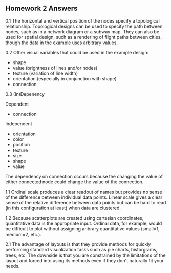 ## Homework 2 Answers

0.1 The horizontal and vertical position of the nodes specify a topological relationship. Topological designs can be used to specify the path between nodes, such as in a network diagram or a subway map. They can also be used for spatial design, such as a rendering of flight paths between cities, though the data in the example uses arbitrary values.

0.2 Other visual variables that could be used in the example design:

* shape 
* value (brightness of lines and/or nodes)
* texture (variation of line width)
* orientation (especially in conjunction with shape)
* connection

0.3 (In)Depenency

Dependent

* connection

Independent

* orientation
* color
* position
* texture
* size
* shape
* value

The dependency on connection occurs because the changing the value of either connected node could change the value of the connection.

1.1 Ordinal scale produces a clear readout of names but provides no sense of the difference between individual data points. Linear scale gives a clear sense of the relative difference between data points but can be hard to read (in this configuration at least) when data are clustered.

1.2 Because scatterplots are created using cartesian coordinates, quantitative data is the appropriate input. Ordinal data, for example, would be difficult to plot without assigning aribrary quantitative values (small=1, medium=2, etc.).

2.1 The advantage of layouts is that they provide methods for quickly performing standard visualization tasks such as pie charts, historgrams, trees, etc. The downside is that you are constrained by the limitations of the layout and forced into using its methods even if they don't naturally fit your needs.


